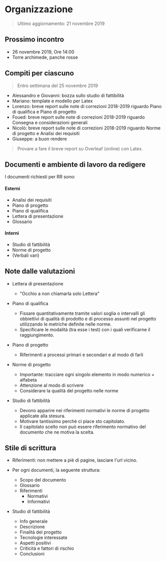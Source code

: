 # Organizzazione 

> Ultimo aggiornamento: 21 novembre 2019

## Prossimo incontro

- 26 novembre 2019, Ore 14:00
- Torre archimede, panche rosse

## Compiti per ciascuno 

> Entro settimana del 25 novembre 2019

- Alessandro e Giovanni: bozza sullo studio di fattibilità
- Mariano: template e modello per Latex
- Lorenzo: breve report sulle note di correzioni 2018-2019 riguardo Piano di qualifica e Piano di progetto
- Foued: breve report sulle note di correzioni 2018-2019 riguardo Consegna e considerazioni generali
- Nicolò: breve report sulle note di correzioni 2018-2019 riguardo Norme di progetto e Analisi dei requisiti
- Giuseppe: a buon rendere

> Provare a fare il breve report su Overleaf (online) con Latex.


## Documenti e ambiente di lavoro da redigere

I documenti richiesti per RR sono:


#### Esterni

- Analisi dei requisiti
- Piano di progetto
- Piano di qualifica
- Lettera di presentazione
- Glossario


#### Interni

- Studio di fattibilità
- Norme di progetto
- (Verbali vari)



## Note dalle valutazioni

- Lettera di presentazione
	- "Occhio a non chiamarla solo Lettera"

- Piano di qualifica
	- Fissare quantitativamente tramite valori soglia o intervalli gli obbiettivi di qualità di prodotto e di processo assunti nel progetto utilizzando le metriche definite nelle norme.
	- Specificare le modalità (tra esse i test) con i quali verificarne il raggiungimento.

- Piano di progetto
	- Riferimenti a processi primari e secondari e al modo di farli

- Norme di progetto 
	- Importante: tracciare ogni singolo elemento in modo numerico + alfabeta
	- Attenzione al modo di scrivere
	- Considerare la qualità del progetto nelle norme

- Studio di fattibilità
	- Devono apparire nei riferimenti normativi le norme di progetto applicate alla stesura.
	- Motivare tantissimo perchè ci piace sto capitolato.
	- Il capitolato scelto non può essere riferimento normativo del documento che ne motiva la scelta.

## Stile di scrittura

- Riferimenti: non mettere a piè di pagine, lasciare l'url vicino.

- Per ogni documenti, la seguente struttura:
	- Scopo del documento 
	- Glossario
	- Riferimenti
		- Normativi
		- Informativi

- Studio di fattibilità
	- Info generale
	- Descrizione
	- Finalità del progetto
	- Tecnologie interessate
	- Aspetti positivi
	- Criticità e fattori di rischio
	- Conclusioni

